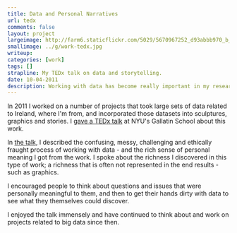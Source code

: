 ```yaml
---
title: Data and Personal Narratives
url: tedx
comments: false
layout: project
largeimage: http://farm6.staticflickr.com/5029/5670967252_d93abbb970_b_d.jpg
smallimage: ../g/work-tedx.jpg
writeup: 
categories: [work]
tags: []
strapline: My TEDx talk on data and storytelling.
date: 10-04-2011
description: Working with data has become really important in my research and design work. 
---
```

In 2011 I worked on a number of projects that took large sets of data related to Ireland, where I'm from, and incorporated those datasets into sculptures, graphics and stories. I <a href="http://tedxtalks.ted.com/video/TEDxGallatin-Paul-May-Data-Repr">gave a TEDx talk</a> at NYU's Gallatin School about this work. 

In <a href="http://tedxtalks.ted.com/video/TEDxGallatin-Paul-May-Data-Repr">the talk</a>, I described the confusing, messy, challenging and ethically fraught process of working with data - and the rich sense of personal meaning I got from the work. I spoke about the richness I discovered in this type of work; a richness that is often not represented in the end results - such as graphics. 

I encouraged people to think about questions and issues that were personally meaningful to them, and then to get their hands dirty with data to see what they themselves could discover.

I enjoyed the talk immensely and have continued to think about and work on projects related to big data since then. 